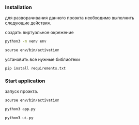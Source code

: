 ### Installation
для разворачивания данного проэкта необходимо выполнить следующие действия.

создать виртуальное окрежение
```bash
python3 -m venv env

sourse env/bin/activation
```
установить все нужные библиотеки
```bash
pip install requirements.txt
```

### Start application
запуск проэкта.

```bash
sourse env/bin/activation

python3 app.py

python3 ui.py
```